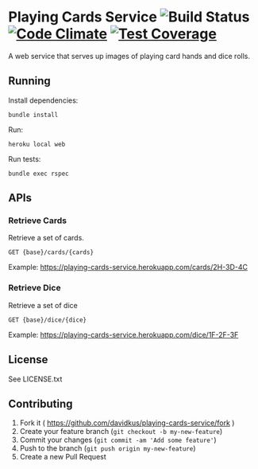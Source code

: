 # Playing Cards Service ![Build Status](https://github.com/davidkus/playing-cards-service/workflows/CI/badge.svg) [![Code Climate](https://codeclimate.com/github/davidkus/playing-cards-service/badges/gpa.svg)](https://codeclimate.com/github/davidkus/playing-cards-service) [![Test Coverage](https://codeclimate.com/github/davidkus/playing-cards-service/badges/coverage.svg)](https://codeclimate.com/github/davidkus/playing-cards-service/coverage)

A web service that serves up images of playing card hands and dice rolls.

## Running

Install dependencies:
```
bundle install
```

Run:
```
heroku local web
```

Run tests:
```
bundle exec rspec
```

## APIs

### Retrieve Cards

Retrieve a set of cards.
```
GET {base}/cards/{cards}
```
Example: https://playing-cards-service.herokuapp.com/cards/2H-3D-4C

### Retrieve Dice

Retrieve a set of dice
```
GET {base}/dice/{dice}
```
Example: https://playing-cards-service.herokuapp.com/dice/1F-2F-3F

## License

See LICENSE.txt

## Contributing

1. Fork it ( https://github.com/davidkus/playing-cards-service/fork )
2. Create your feature branch (`git checkout -b my-new-feature`)
3. Commit your changes (`git commit -am 'Add some feature'`)
4. Push to the branch (`git push origin my-new-feature`)
5. Create a new Pull Request
